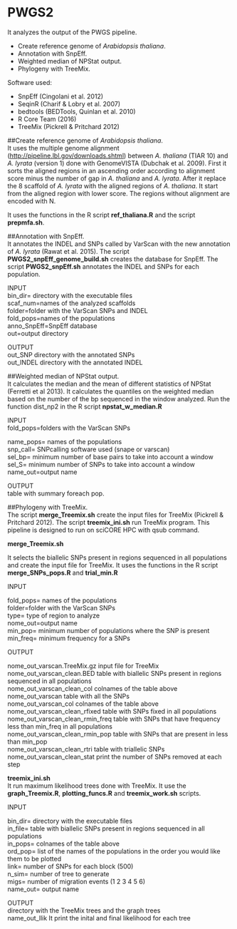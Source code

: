PWGS2
=====

It analyzes the output of the PWGS pipeline.


- Create reference genome of *Arabidopsis thaliana*.
- Annotation with SnpEff.
- Weighted median of NPStat output.
- Phylogeny with TreeMix.


Software used:

- SnpEff (Cingolani et al. 2012)
- SeqinR (Charif & Lobry et al. 2007)
- bedtools (BEDTools, Quinlan et al. 2010)
- R Core Team (2016)
- TreeMix (Pickrell & Pritchard 2012)

##Create reference genome of *Arabidopsis thaliana*.   
It uses the multiple genome alignment (http://pipeline.lbl.gov/downloads.shtml) between *A. thaliana* (TIAR 10) and *A. lyrata*  (version 1) done with GenomeVISTA (Dubchak et al. 2009). First it sorts the aligned regions in an ascending order according to alignment score minus the number of gap in *A. thaliana* and *A. lyrata*. After it replace the 8 scaffold of *A. lyrata* with the aligned regions of *A. thaliana*. It start from the aligned region with lower score. The regions without alignment are encoded with N.  

It uses the functions in the R script **ref_thaliana.R** and the script **prepmfa.sh**.

##Annotation with SnpEff.  
It annotates the INDEL and SNPs called by VarScan with the new annotation of *A. lyrata* (Rawat et al. 2015). The script **PWGS2_snpEff_genome_build.sh** creates the database for SnpEff. The script **PWGS2_snpEff.sh** annotates the INDEL and SNPs for each population.  

INPUT  
bin_dir= directory with the executable files  
scaf_num=names of the analyzed scaffolds  
folder=folder with the VarScan SNPs and INDEL  
fold_pops=names of the populations  
anno_SnpEff=SnpEff database  
out=output directory  

OUTPUT  
out_SNP directory with the annotated SNPs  
out_INDEL directory with the annotated INDEL  




##Weighted median of NPStat output.  
It calculates the median and the mean of different statistics  of NPStat (Ferretti et al 2013). It calculates the quantiles on the weighted median based on the number of the bp sequenced in the window analyzed. Run the function dist_np2 in the R script **npstat_w_median.R**  

INPUT  
fold_pops=folders with the VarScan SNPs  
 
name_pops= names of the populations  
snp_call= SNPcalling software used (snape or varscan)  
sel_bp= minimum number of base pairs to take into account a window  
sel_S= minimum number of SNPs to take into account a window  
name_out=output name  

OUTPUT  
table with summary foreach pop.  


##Phylogeny with TreeMix.  
The script **merge_Treemix.sh** create the input files for TreeMix (Pickrell & Pritchard 2012). The script **treemix_ini.sh** run TreeMix program. This pipeline is designed to run on sciCORE HPC with qsub command.  

**merge_Treemix.sh**  

It selects the biallelic SNPs present in regions sequenced in all populations and create the input file for TreeMix. It uses the functions in the R script **merge_SNPs_pops.R** and **trial_min.R**  

INPUT  

fold_pops= names of the populations  
folder=folder with the VarScan SNPs  
type= type of region to analyze  
nome_out=output name  
min_pop= minimum number of populations where the SNP is present  
min_freq= minimum frequency for a SNPs  

OUTPUT  

nome_out_varscan.TreeMix.gz input file for TreeMix  
nome_out_varscan_clean.BED table with biallelic SNPs present in regions sequenced in all populations  
nome_out_varscan_clean_col colnames of the table above  
nome_out_varscan table with all the SNPs  
nome_out_varscan_col colnames of the table above  
nome_out_varscan_clean_rfixed table with SNPs fixed in all populations  
nome_out_varscan_clean_rmin_freq table with SNPs that have frequency less than min_freq in all populations  
nome_out_varscan_clean_rmin_pop table with SNPs that are present in less than min_pop  
nome_out_varscan_clean_rtri table with triallelic SNPs  
nome_out_varscan_clean_stat print the number of SNPs removed at each step  




**treemix_ini.sh**  
It run maximum likelihood trees done with TreeMix. It use the **graph_Treemix.R**, **plotting_funcs.R** and **treemix_work.sh** scripts.

INPUT  

bin_dir= directory with the executable files  
in_file= table with biallelic SNPs present in regions sequenced in all populations  
in_pops= colnames of the table above  
ord_pop= list of the names of the populations in the order you would like
them to be plotted  
link= number of SNPs for each block (500)  
n_sim= number of tree to generate  
migs= number of migration events (1 2 3 4 5 6)  
name_out= output name  

OUTPUT  
directory with the TreeMix trees and the graph trees  
name_out_llik It print the inital and final likelihood for each tree  


